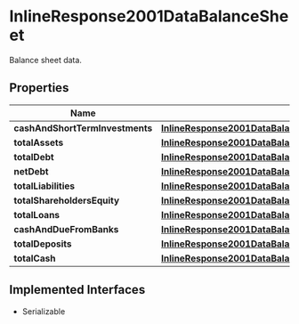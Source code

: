 

# InlineResponse2001DataBalanceSheet

Balance sheet data.

## Properties

Name | Type | Description | Notes
------------ | ------------- | ------------- | -------------
**cashAndShortTermInvestments** | [**InlineResponse2001DataBalanceSheetCashAndShortTermInvestments**](InlineResponse2001DataBalanceSheetCashAndShortTermInvestments.md) |  |  [optional]
**totalAssets** | [**InlineResponse2001DataBalanceSheetTotalAssets**](InlineResponse2001DataBalanceSheetTotalAssets.md) |  |  [optional]
**totalDebt** | [**InlineResponse2001DataBalanceSheetTotalDebt**](InlineResponse2001DataBalanceSheetTotalDebt.md) |  |  [optional]
**netDebt** | [**InlineResponse2001DataBalanceSheetNetDebt**](InlineResponse2001DataBalanceSheetNetDebt.md) |  |  [optional]
**totalLiabilities** | [**InlineResponse2001DataBalanceSheetTotalLiabilities**](InlineResponse2001DataBalanceSheetTotalLiabilities.md) |  |  [optional]
**totalShareholdersEquity** | [**InlineResponse2001DataBalanceSheetTotalShareholdersEquity**](InlineResponse2001DataBalanceSheetTotalShareholdersEquity.md) |  |  [optional]
**totalLoans** | [**InlineResponse2001DataBalanceSheetTotalLoans**](InlineResponse2001DataBalanceSheetTotalLoans.md) |  |  [optional]
**cashAndDueFromBanks** | [**InlineResponse2001DataBalanceSheetCashAndDueFromBanks**](InlineResponse2001DataBalanceSheetCashAndDueFromBanks.md) |  |  [optional]
**totalDeposits** | [**InlineResponse2001DataBalanceSheetTotalDeposits**](InlineResponse2001DataBalanceSheetTotalDeposits.md) |  |  [optional]
**totalCash** | [**InlineResponse2001DataBalanceSheetTotalCash**](InlineResponse2001DataBalanceSheetTotalCash.md) |  |  [optional]


## Implemented Interfaces

* Serializable


